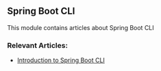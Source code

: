 ## Spring Boot CLI

This module contains articles about Spring Boot CLI

### Relevant Articles: 
- [Introduction to Spring Boot CLI](https://www.surya.com/spring-boot-cli)
